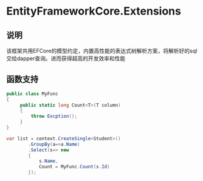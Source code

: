 # EntityFrameworkCore.Extensions

## 说明
  该框架共用EFCore的模型约定，内置高性能的表达式树解析方案，将解析好的sql交给dapper查询。进而获得超高的开发效率和性能
  
## 函数支持
 ``` C#
 public class MyFunc
 {
      public static long Count<T>(T column)
      {
          throw Excption();
      }
 }
 
 var list = context.CreateSingle<Student>()
         .GroupBy(a=>a.Name)
         .Select(s=> new
         {
             s.Name,
             Count = MyFunc.Count(s.Id)
         });
 ```
 
